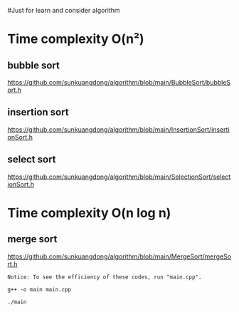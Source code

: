 #Just for learn and consider algorithm

# Time complexity O(n²)
## bubble sort 
https://github.com/sunkuangdong/algorithm/blob/main/BubbleSort/bubbleSort.h
## insertion sort
https://github.com/sunkuangdong/algorithm/blob/main/InsertionSort/insertionSort.h
## select sort
https://github.com/sunkuangdong/algorithm/blob/main/SelectionSort/selectionSort.h

# Time complexity O(n log n)
## merge sort
https://github.com/sunkuangdong/algorithm/blob/main/MergeSort/mergeSort.h

`Notice: To see the efficiency of these codes, run "main.cpp".`

```
g++ -o main main.cpp
```
```
./main
```